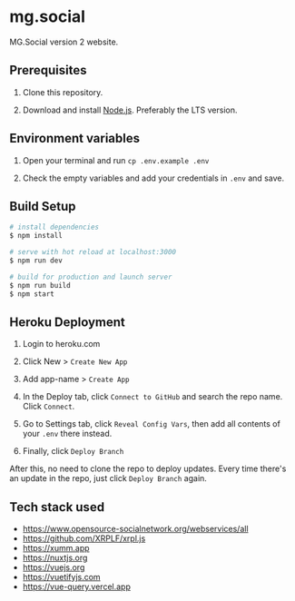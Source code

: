 # mg.social

MG.Social version 2 website.

## Prerequisites

1. Clone this repository.

2. Download and install [Node.js](https://nodejs.org/). Preferably the LTS version.

## Environment variables

1. Open your terminal and run `cp .env.example .env`

2. Check the empty variables and add your credentials in `.env` and save.

## Build Setup

```bash
# install dependencies
$ npm install

# serve with hot reload at localhost:3000
$ npm run dev

# build for production and launch server
$ npm run build
$ npm start
```

## Heroku Deployment

1. Login to heroku.com

2. Click New > `Create New App`

3. Add app-name > `Create App`

4. In the Deploy tab, click `Connect to GitHub` and search the repo name. Click `Connect`.

5. Go to Settings tab, click `Reveal Config Vars`, then add all contents of your `.env` there instead.

6. Finally, click `Deploy Branch`

After this, no need to clone the repo to deploy updates. Every time there's an update in the repo, just click `Deploy Branch` again.

## Tech stack used

- https://www.opensource-socialnetwork.org/webservices/all
- https://github.com/XRPLF/xrpl.js
- https://xumm.app
- https://nuxtjs.org
- https://vuejs.org
- https://vuetifyjs.com
- https://vue-query.vercel.app